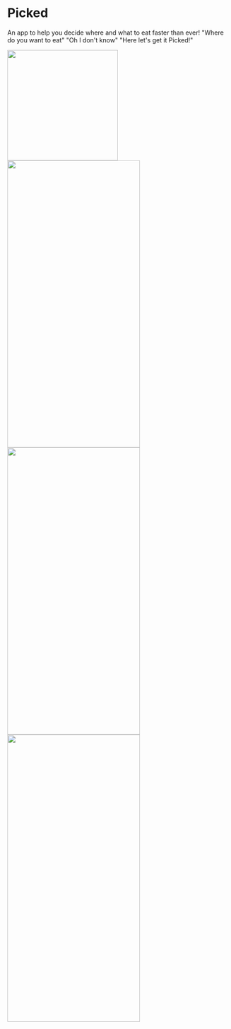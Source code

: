 # Picked

An app to help you decide where and what to eat faster than ever! "Where do you want to eat" "Oh I don't know" "Here let's get it Picked!"

<img src="https://user-images.githubusercontent.com/22645563/180059355-1d1d0ce8-168e-41cb-a208-9ff4fc01a523.png" width="250" height="250">


<img src="https://user-images.githubusercontent.com/22645563/180443120-bdd265ca-dc9e-4bb5-9f1a-2c55e9b51c61.png" width="300" height="650">
<img src="https://user-images.githubusercontent.com/22645563/180443125-daddbc79-8cad-4fcf-91be-464b87313d25.png" width="300" height="650">
<img src="https://user-images.githubusercontent.com/22645563/180443126-c4214cf0-e5f8-4f2d-ad9e-8d2c453b51f2.png" width="300" height="650">
